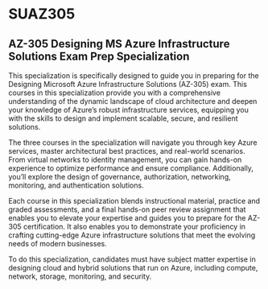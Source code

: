 # SUAZ305
## AZ-305 Designing MS Azure Infrastructure Solutions Exam Prep Specialization

This specialization is specifically designed to guide you in preparing for the Designing Microsoft Azure Infrastructure Solutions (AZ-305) exam. This courses in this specialization provide you with a comprehensive understanding of the dynamic landscape of cloud architecture and deepen your knowledge of Azure’s robust infrastructure services, equipping you with the skills to design and implement scalable, secure, and resilient solutions.  

The three courses in the specialization will navigate you through key Azure services, master architectural best practices, and real-world scenarios. From virtual networks to identity management, you can gain hands-on experience to optimize performance and ensure compliance. Additionally, you’ll explore the design of governance, authorization, networking, monitoring, and authentication solutions. 

Each course in this specialization blends instructional material, practice and graded assessments, and a final hands-on peer review assignment that enables you to elevate your expertise and guides you to prepare for the AZ-305 certification. It also enables you to demonstrate your proficiency in crafting cutting-edge Azure infrastructure solutions that meet the evolving needs of modern businesses. 

To do this specialization, candidates must have subject matter expertise in designing cloud and hybrid solutions that run on Azure, including compute, network, storage, monitoring, and security.
